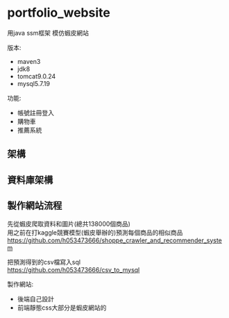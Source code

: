 # portfolio_website
用java ssm框架 模仿蝦皮網站

版本:
* maven3  
* jdk8  
* tomcat9.0.24  
* mysql5.7.19

功能:  
* 帳號註冊登入  
* 購物車  
* 推薦系統

架構
--

資料庫架構
--

製作網站流程  
--

先從蝦皮爬取資料和圖片(總共138000個商品)  
用之前在打kaggle競賽模型(蝦皮舉辦的)預測每個商品的相似商品
https://github.com/h053473666/shoppe_crawler_and_recommender_system  

把預測得到的csv檔寫入sql  
https://github.com/h053473666/csv_to_mysql  

製作網站:
* 後端自己設計
* 前端靜態css大部分是蝦皮網站的
